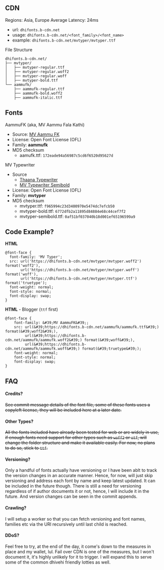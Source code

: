 CDN
---

Regions: Asia, Europe
Average Latency: 24ms

- url: `dhifonts.b-cdn.net`
- usage: `dhifonts.b-cdn.net/<font_family>/<font_name>`
- example: `dhifonts.b-cdn.net/mvtyper/mvtyper.ttf`

File Structure
```
dhifonts.b-cdn.net/
├── mvtyper/
│   ├── mvtyper-regular.ttf
│   ├── mvtyper-regular.woff2
│   ├── mvtyper-regular.woff
│   ├── mvtyper-bold.ttf
└── aammufk/
    ├── aammufk-regular.ttf
    ├── aammufk-bold.woff2
    ├── aammufk-italic.ttf
```

Fonts
-----
AammuFK (aka, MV Aammu Fala Kathi)
- Source: [MV Aammu FK](https://www.hassanhameed.com/thaana-fonts/mv-aammufk/)
- License: Open Font License (OFL)
- Family: **aammufk**
- MD5 checksum
  - aamufk.ttf: `172eade94a56987c5cd6f6520d95627d`

MV Typewriter
- Source
  - [Thaana Typewriter](https://www.hassanhameed.com/thaana-fonts/thaana-typewriter-font/)
  - [MV Typewriter Semibold](https://www.hassanhameed.com/thaana-fonts/mv-typewriter-semibold/)
- License: Open Font License (OFL)
- Family: **mvtyper**
- MD5 checksum
  - mvtyper.ttf: `f965994c23d3400970e5474dc7efcb50`
  - mvtyper-bold.ttf: `6772dfb2a11895d84884e68c44cef7f2`
  - mvtyper-semibold.ttf: `0af51bf037040b18d001ef65196599a9`

Code Example?
-------------
**HTML**
  ```
  @font-face {
    font-family: 'MV Typer';
    src: url('https://dhifonts.b-cdn.net/mvtyper/mvtyper.woff2') format('woff2'),
         url('https://dhifonts.b-cdn.net/mvtyper/mvtyper.woff') format('woff'),
         url('https://dhifonts.b-cdn.net/mvtyper/mvtyper.ttf') format('truetype');
    font-weight: normal;
    font-style: normal;
    font-display: swap;
  }
  ```

**HTML** - Blogger (`ttf` first)
```
@font-face {
    font-family: &#39;MV AammuFK&#39;;
    src: url(&#39;https://dhifonts.b-cdn.net/aammufk/aammufk.ttf&#39;) format(&#39;woff2&#39;),
         url(&#39;https://dhifonts.b-cdn.net/aammufk/aammufk.woff2&#39;) format(&#39;woff&#39;),
         url(&#39;https://dhifonts.b-cdn.net/aammufk/aammufk.woff&#39;) format(&#39;truetype&#39;);
    font-weight: normal;
    font-style: normal;
    font-display: swap;
}
```

FAQ
---
#### Credits?
~~See commit message details of the font file, some of these fonts uses a copyleft license, they will be included here at a later date.~~

#### Other Types?
~~All the fonts included have already been tested for web or are widely in use, if enough fonts need support for other types such as `woff2` or `otf`, 
will change the folder structure and make it available easily. For now, no plans to do so, stick to `ttf`.~~

#### Versioning?
Only a handful of fonts actually have versioning or I have been ablt to track the version changes in an accurate manner. Hence, for now, will
just skip versioning and address each font by name and keep latest updated. It can be included in the future though. There is still a need for versioning
regardless of if author documents it or not, hence, I will include it in the future. And version changes can be seen in the commit appends.

#### Crawling?
I will setup a worker so that you can fetch versioning and font names, families etc via the URl recursively until last child is reached.

#### DDoS?
Feel free to try, at the end of the day, it come's down to the measures in place and my wallet, lul. Fail over CDN is one of the measures, but I won't
document it, it's highly unlikely for it to trigger. I will expand this to serve some of the common dhivehi friendly lotties as well.
